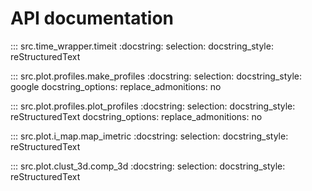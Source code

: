 # API documentation

::: src.time_wrapper.timeit
    :docstring:
    selection:
      docstring_style: reStructuredText  

::: src.plot.profiles.make_profiles
    :docstring:
    selection:
      docstring_style: google
      docstring_options:
        replace_admonitions: no

::: src.plot.profiles.plot_profiles
    :docstring:
    selection:
      docstring_style: reStructuredText
      docstring_options:
        replace_admonitions: no

::: src.plot.i_map.map_imetric
    :docstring:
    selection:
      docstring_style: reStructuredText

::: src.plot.clust_3d.comp_3d
    :docstring:
    selection:
      docstring_style: reStructuredText
